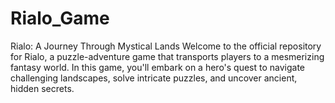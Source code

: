 # Rialo_Game
Rialo: A Journey Through Mystical Lands Welcome to the official repository for Rialo, a puzzle-adventure game that transports players to a mesmerizing fantasy world. In this game, you'll embark on a hero's quest to navigate challenging landscapes, solve intricate puzzles, and uncover ancient, hidden secrets.
